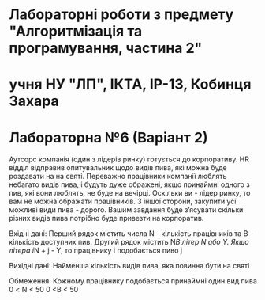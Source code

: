 # Лабораторні роботи з предмету "Алгоритмізація та програмування, частина 2"
# учня НУ "ЛП", ІКТА, ІР-13, Кобинця Захара

# Лабораторна №6 (Варіант 2)
Аутсорс компанія (один з лідерів ринку) готується до корпоративу.  HR відділ відправив опитувальник щодо видів пива, які можна буде роздавати на на святі.  Переважно працівники компанії люблять небагато видів пива, і будуть дуже ображені, якщо принаймні одного з пив, які вони люблять, не буде на вечірці.  Оскільки ви - лідер ринку, то вам не можна ображати працівників.
З іншої сторони, закупити усі можливі види пива - дорого.  Вашим завдання буде з’ясувати скільки різних видів пива потрібно буде привезти на корпоратив.


Вхідні дані:
	Перший рядок містить числа N - кількість працівників та B - кількість доступних пив.  Другий рядок містить N*B літер N або Y.  Якщо літера i*N + j - Y, то працівнику i подобається пиво j

Вихідні дані:
	Найменша кількість видів пива, яка повинна бути на святі

Обмеження:
	Кожному працівнику подобається принаймні один вид пива
	0 < N < 50
	0 <B < 50
